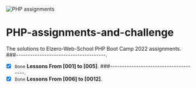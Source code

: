 ![PHP assignments](https://s3.eu-central-1.wasabisys.com/kirelos/wp-content/uploads/2020/07/06051421/how-to-install-php-8-0-on-centos-8-centos-7.png)
# PHP-assignments-and-challenge
The solutions to Elzero-Web-School PHP Boot Camp 2022 assignments.
###--------------------------------------.
- [x] `Done` **Lessons From [001] to [005]**.
###--------------------------------------.
- [x] `Done` **Lessons From [006] to [0012]**.

